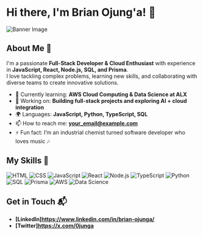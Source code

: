 # Hi there, I'm Brian Ojung'a! 👋

![Banner Image](your_banner_image_url_here)

## About Me 🚀

I'm a passionate **Full-Stack Developer & Cloud Enthusiast** with experience in **JavaScript, React, Node.js, SQL, and Prisma**.  
I love tackling complex problems, learning new skills, and collaborating with diverse teams to create innovative solutions.

- 🌱 Currently learning: **AWS Cloud Computing & Data Science at ALX**
- 🔭 Working on: **Building full-stack projects and exploring AI + cloud integration**
- 🌍 Languages: **JavaScript, Python, TypeScript, SQL**
- 📫 How to reach me: **your_email@example.com**
- ⚡ Fun fact: I’m an industrial chemist turned software developer who loves music 🎶

## My Skills 🧠

![HTML](https://img.shields.io/badge/-HTML-E34F26?style=flat-square&logo=html5&logoColor=white)
![CSS](https://img.shields.io/badge/-CSS-1572B6?style=flat-square&logo=css3&logoColor=white)
![JavaScript](https://img.shields.io/badge/-JavaScript-F7DF1E?style=flat-square&logo=javascript&logoColor=black)
![React](https://img.shields.io/badge/-React-61DAFB?style=flat-square&logo=react&logoColor=black)
![Node.js](https://img.shields.io/badge/-Node.js-339933?style=flat-square&logo=node.js&logoColor=white)
![TypeScript](https://img.shields.io/badge/-TypeScript-3178C6?style=flat-square&logo=typescript&logoColor=white)
![Python](https://img.shields.io/badge/-Python-3776AB?style=flat-square&logo=python&logoColor=white)
![SQL](https://img.shields.io/badge/-SQL-4479A1?style=flat-square&logo=postgresql&logoColor=white)
![Prisma](https://img.shields.io/badge/-Prisma-2D3748?style=flat-square&logo=prisma&logoColor=white)
![AWS](https://img.shields.io/badge/-AWS-FF9900?style=flat-square&logo=amazonaws&logoColor=white)
![Data Science](https://img.shields.io/badge/-Data%20Science-000000?style=flat-square&logo=databricks&logoColor=white)


## Get in Touch 📬

- **[LinkedIn]https://www.linkedin.com/in/brian-ojunga/**
- **[Twitter]https://x.com/0junga**
